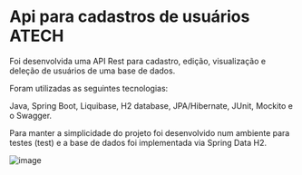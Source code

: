 
# Api para cadastros de usuários ATECH

Foi desenvolvida uma API Rest para cadastro, edição, visualização e deleção de usuários de uma base de dados.

Foram utilizadas as seguintes tecnologias:

Java, Spring Boot, Liquibase, H2 database, JPA/Hibernate, JUnit, Mockito e o Swagger.

Para manter a simplicidade do projeto foi desenvolvido num ambiente para testes (test) e a base de dados foi implementada via Spring Data H2.

![image](https://user-images.githubusercontent.com/33886884/197853051-40a2e207-37e7-417c-8c2e-996581b8f663.png)
